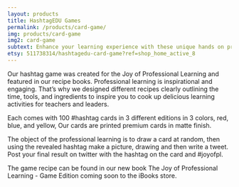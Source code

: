 ```yaml
---
layout: products
title: HashtagEDU Games
permalink: /products/card-game/
img: products/card-game
img2: card-game
subtext: Enhance your learning experience with these unique hands on products and activities that activate wonder and play.
etsy: 511738314/hashtagedu-card-game?ref=shop_home_active_8
---
```


Our hashtag game was created for the Joy of Professional Learning and featured in our recipe books. Professional learning is inspirational and engaging. That’s why we designed different recipes clearly outlining the time, tools, and ingredients to inspire you to cook up delicious learning activities for teachers and leaders.

Each comes with 100 #hashtag cards in 3 different editions in 3 colors, red, blue, and yellow, Our cards are printed premium cards in matte finish.

The object of the professional learning is to draw a card at random, then using the revealed hashtag make a picture, drawing and then write a tweet. Post your final result on twitter with the hashtag on the card and #joyofpl.

The game recipe can be found in our new book The Joy of Professional Learning - Game Edition coming soon to the iBooks store.
